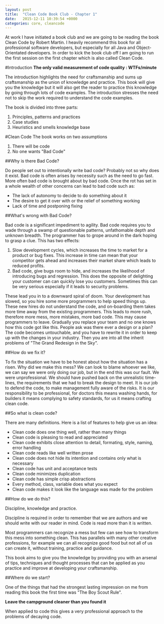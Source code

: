 ```yaml
---
layout: post
title:  "Clean Code Book Club - Chapter 1"
date:   2015-12-11 10:39:54 +0000
categories: core, cleancode
---
```


At work I have initiated a book club and we are going to be reading the book Clean Code by Robert Martin.  I heavily recommend this book for all professional software developers, but especially for all Java and Object-Orientated developers.   In order to kick the book club off I am going to run the first session on the first chapter which is also called Clean Code. 

#Introduction
**The only valid measurement of code quality : WTFs/minute**

The introduction highlights the need for craftsmanship and sums up craftsmanship as the union of knowledge and practice.  This book will give you the knowledge but it will also get the reader to practice this knowledge by going through lots of code examples.  The introduction stresses the need not to skip the work required to understand the code examples. 

The book is divided into three parts:

1. Principles, patterns and practices
2. Case studies
3. Heuristics and smells knowledge base

#Clean Code
The book works on two assumptions 

1. There will be code
2. No one wants "Bad Code"

##Why is there Bad Code?

Do people set out to intentionally write bad code? Probably not so why does it exist.  Bad code is often arises by necessity such as the need to go fast.  More often bad code is brought about by bad code.  Once the rot has set in a whole wealth of other concerns can lead to bad code such as:

* The lack of autonomy to decide to do something about it
* The desire to get it over with or the relief of something working
* Lack of time and postponing fixing

##What's wrong with Bad Code?

Bad code is a significant impediment to agility.  Bad code requires you to wade through a swamp of questionable patterns, unfathomable depth and unknown breadth.  The programmer has to grope around in the dark hoping to grasp a clue.  This has two effects:

1. Slow development cycles, which increases the time to market for a product or bug fixes.  This increase in time can mean that your competitor gets ahead and increases their market share which leads to reduced profits.  
2. Bad code, give bugs room to hide, and increases the likelihood of introducing bugs and regression.  This does the opposite of delighting your customer can can quickly lose you customers.  Sometimes this can be very serious especially if it leads to security problems.

These lead you in to a downward spiral of doom.  Your development has slowed, so you hire some more programmers to help speed things up.  These new hires do not understand the code, and on-boarding them takes more time away from the existing programmers.  This leads to more rush, therefore more mess, more mistakes, more bad code.  This may cause programmers to leave.  Gradually you replace your team and no one knows how this code got like this.  People ask was there ever a design or a plan?  The code becomes untouchable, and you have to rewrite it in order to keep up with the changes in your industry.  Then you are into all the inherit problems of "The Grand Redesign in the Sky".  


##How do we fix it?

To fix the situation we have to be honest about how the situation has a risen.  Why did we make this mess?  We can look to blame whoever we like, we can say we were only doing our job, but in the end this was our fault.   We were unprofessional.  We should have pushed back on the unrealistic time-lines, the requirements that we had to break the design to meet.  It is our job to defend the code, to make management fully aware of the risks.  It is our responsibility to be professional, for doctors this means washing hands, for builders it means complying to safety standards, for us it means crafting clean code.

##So what is clean code?

There are many definitions. Here is a list of features to help give us an idea:

* Clean code does one thing well, rather than many things
* Clean code is pleasing to read and appreciated
* Clean code exhibits close attention to detail, formating, style, naming, error handling
* Clean code reads like well written prose
* Clean code does not hide its intention and contains only what is necessary
* Clean code has unit and acceptance tests
* Clean code minimizes duplication
* Clean code has simple crisp abstractions
* Every method, class, variable does what you expect
* Clean code makes it look like the language was made for the problem

##How do we do this?

Discipline, knowledge and practice.  

Discipline is required in order to remember that we are authors and we should write with our reader in mind.  Code is read more than it is written. 

Most programmers can recognize a mess but few can see how to transform this mess into something clean.  This has parallels with many other creative professions, for example we can all recognize good food but not all of us can create it, without training, practice and guidance. 

This book aims to give you the knowledge by providing you with an arsenal of tips, techniques and thought processes that can be applied as you practice and improve at developing your craftsmanship. 

##Where do we start?

One of the things that had the strongest lasting impression on me from reading this book the first time was "The Boy Scout Rule".  

**Leave the campground cleaner than you found it**

When applied to code this gives a very professional approach to the problems of decaying code. 